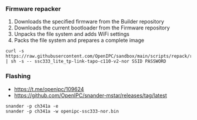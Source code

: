 ### Firmware repacker

1. Downloads the specified firmware from the Builder repository
2. Downloads the current bootloader from the Firmware repository
3. Unpacks the file system and adds WiFi settings
4. Packs the file system and prepares a complete image

```
curl -s https://raw.githubusercontent.com/OpenIPC/sandbox/main/scripts/repack/repack.sh | sh -s -- ssc333_lite_tp-link-tapo-c110-v2-nor SSID PASSWORD
```

### Flashing

* https://t.me/openipc/109624
* https://github.com/OpenIPC/snander-mstar/releases/tag/latest

```
snander -p ch341a -e
snander -p ch341a -w openipc-ssc333-nor.bin
```
